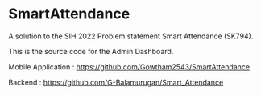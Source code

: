 # SmartAttendance

A solution to the SIH 2022 Problem statement Smart Attendance (SK794).  

This is the source code for the Admin Dashboard. 

Mobile Application : https://github.com/Gowtham2543/SmartAttendance 

Backend : https://github.com/G-Balamurugan/Smart_Attendance   


